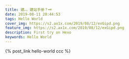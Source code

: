 ```yaml
---
title: 建。。建站手册？🗝
date: 2019-08-11 20:44:53
tags: Hello World
cover_img: https://s2.ax1x.com/2019/08/12/exGipd.png
feature_img: https://s2.ax1x.com/2019/08/12/exGipd.png
description: First try on Hexo
keywords: Hello World
---
```


{% post_link hello-world ccc %}

